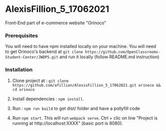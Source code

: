 # AlexisFillion_5_17062021

Front-End part of e-commerce website "Orinoco"

### Prerequisites ###
You will need to have npm installed locally on your machine.
You will need to get Orinoco's backend at `git clone https://github.com/OpenClassrooms-Student-Center/JWDP5.git` and run it locally (follow README.md instruction)
### Installation ###

1) Clone project at : `git clone https://github.com/afillion/AlexisFillion_5_17062021.git orinoco && cd orinoco`

2) Install dependencies : `npm install`.

3) Run : `npm run build` to get dist/ folder and have a pollyfill code

4) Run `npm start`. This will run `webpack serve`.
Ctrl + clic on line "Project is running at http://localhost:XXXX" (basic port is 8080).
